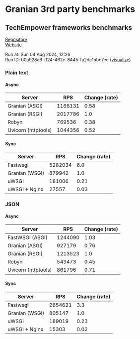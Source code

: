 # Granian 3rd party benchmarks

## TechEmpower frameworks benchmarks

[Repository](https://github.com/TechEmpower/FrameworkBenchmarks)    
[Website](http://www.techempower.com/benchmarks/)

Run at: Sun 04 Aug 2024, 12:26    
Run ID: b0a928a6-ff24-462e-8445-fa2dc1bbc7ee ([visualize](https://www.techempower.com/benchmarks/#section=test&runid=b0a928a6-ff24-462e-8445-fa2dc1bbc7ee))


### Plain text


#### Async

| Server | RPS | Change (rate) |
| --- | --- | --- |
| Granian (ASGI) | 1166131 | 0.58 |
| Granian (RSGI) | 2017786 | 1.0 |
| Robyn | 769536 | 0.38 |
| Uvicorn (httptools) | 1044356 | 0.52 |

#### Sync

| Server | RPS | Change (rate) |
| --- | --- | --- |
| Fastwsgi | 5282034 | 6.0 |
| Granian (WSGI) | 879942 | 1.0 |
| uWSGI | 181006 | 0.21 |
| uWSGI + Nginx | 27557 | 0.03 |



### JSON


#### Async

| Server | RPS | Change (rate) |
| --- | --- | --- |
| FastWSGI (ASGI) | 1244090 | 1.03 |
| Granian (ASGI) | 927179 | 0.76 |
| Granian (RSGI) | 1213523 | 1.0 |
| Robyn | 543473 | 0.45 |
| Uvicorn (httptools) | 861796 | 0.71 |

#### Sync

| Server | RPS | Change (rate) |
| --- | --- | --- |
| Fastwsgi | 2654621 | 3.3 |
| Granian (WSGI) | 805147 | 1.0 |
| uWSGI | 189019 | 0.23 |
| uWSGI + Nginx | 15303 | 0.02 |


